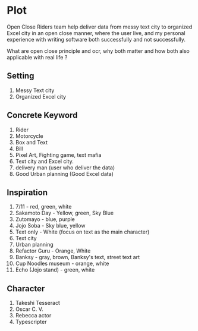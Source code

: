 # Plot

Open Close Riders team help deliver data from messy text city to organized Excel city in an open close manner, 
where the user live, and my personal experience with writing software both successfully and not successfully.

What are open close principle and ocr, why both matter and how both also applicable with real life ?

## Setting

1.  Messy Text city
2.  Organized Excel city

## Concrete Keyword

1.  Rider
2.  Motorcycle
3.  Box and Text
4.  Bill
5.  Pixel Art, Fighting game, text mafia
6.  Text city and Excel city.
7.  delivery man (user who deliver the data)
8.  Good Urban planning (Good Excel data)

## Inspiration

1.  7/11 - red, green, white
2.  Sakamoto Day - Yellow, green, Sky Blue
3.  Zutomayo - blue, purple
4.  Jojo Soba - Sky blue, yellow
5.  Text only - White (focus on text as the main character)
6.  Text city
7.  Urban planning
8.  Refactor Guru - Orange, White
9.  Banksy - gray, brown, Banksy's text, street text art
10. Cup Noodles museum - orange, white
11. Echo (Jojo stand) - green, white

## Character

1.  Takeshi Tesseract
2.  Oscar C. V.
3.  Rebecca actor
4.  Typescripter

